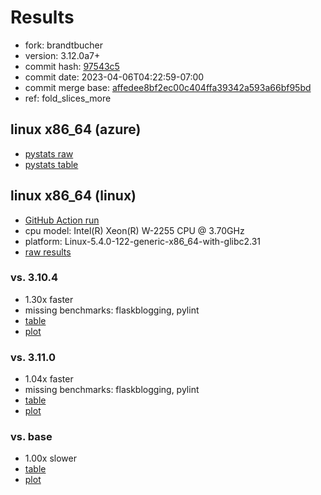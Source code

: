 # Results

- fork: brandtbucher
- version: 3.12.0a7+
- commit hash: [97543c5](https://github.com/brandtbucher/cpython/commit/97543c5)
- commit date: 2023-04-06T04:22:59-07:00
- commit merge base: [affedee8bf2ec00c404ffa39342a593a66bf95bd](https://github.com/brandtbucher/cpython/commit/affedee8bf2ec00c404ffa39342a593a66bf95bd)
- ref: fold_slices_more

## linux x86_64 (azure)

- [pystats raw](bm-20230406-azure-x86_64-brandtbucher-fold_slices_more-3.12.0a7%2B-97543c5-pystats.json)
- [pystats table](bm-20230406-azure-x86_64-brandtbucher-fold_slices_more-3.12.0a7%2B-97543c5-pystats.md)

## linux x86_64 (linux)

- [GitHub Action run](https://github.com/faster-cpython/benchmarking/actions/runs/4639091015)
- cpu model: Intel(R) Xeon(R) W-2255 CPU @ 3.70GHz
- platform: Linux-5.4.0-122-generic-x86_64-with-glibc2.31
- [raw results](bm-20230406-linux-x86_64-brandtbucher-fold_slices_more-3.12.0a7%2B-97543c5.json)

### vs. 3.10.4

- 1.30x faster
- missing benchmarks: flaskblogging, pylint
- [table](bm-20230406-linux-x86_64-brandtbucher-fold_slices_more-3.12.0a7%2B-97543c5-vs-3.10.4.md)
- [plot](bm-20230406-linux-x86_64-brandtbucher-fold_slices_more-3.12.0a7%2B-97543c5-vs-3.10.4.png)

### vs. 3.11.0

- 1.04x faster
- missing benchmarks: flaskblogging, pylint
- [table](bm-20230406-linux-x86_64-brandtbucher-fold_slices_more-3.12.0a7%2B-97543c5-vs-3.11.0.md)
- [plot](bm-20230406-linux-x86_64-brandtbucher-fold_slices_more-3.12.0a7%2B-97543c5-vs-3.11.0.png)

### vs. base

- 1.00x slower
- [table](bm-20230406-linux-x86_64-brandtbucher-fold_slices_more-3.12.0a7%2B-97543c5-vs-base.md)
- [plot](bm-20230406-linux-x86_64-brandtbucher-fold_slices_more-3.12.0a7%2B-97543c5-vs-base.png)

